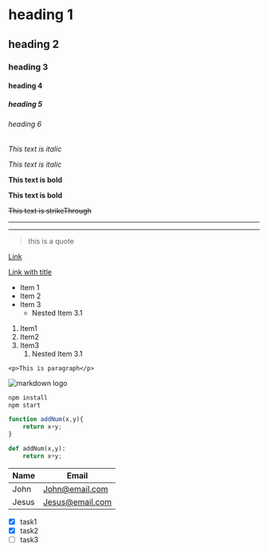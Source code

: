 <!-- headings -->
# heading 1
## heading 2
### heading 3
#### heading 4
##### heading 5
###### heading 6
<!-- Italics -->
*This text is italic*

_This text is italic_
<!-- Bold -->
**This text is bold**

__This text is bold__
<!-- StrikeThrough -->
~~This text is strikeThrough~~
<!-- Horizontal rule -->
---

___
<!-- Blockquote -->
> this is a quote
<!-- Links -->
[Link](https://google.com)

[Link with title](https://google.com "Go to google")
<!-- Unordered Lists -->
* Item 1
* Item 2
* Item 3
  * Nested Item 3.1
<!-- Ordered Lists -->
1. Item1
2. Item2
3. Item3
   1. Nested Item 3.1

<!-- Inline Code Block -->
`<p>This is paragraph</p>`

<!-- Images -->
![markdown logo](https://markdown-here.com/img/icon256.png "markdown Logo")
<!-- Github markdown -->
<!--  Code Blocks -->
```bash
npm install
npm start
```

```javascript
function addNum(x,y){
    return x+y;
}
```

```python
def addNum(x,y):
    return x+y;
```

<!-- Tables -->
| Name    | Email      |
|---------|------------|
| John    | John@email.com      |
| Jesus    | Jesus@email.com      |

<!-- Task Lists -->
- [x] task1
- [x] task2
- [ ] task3